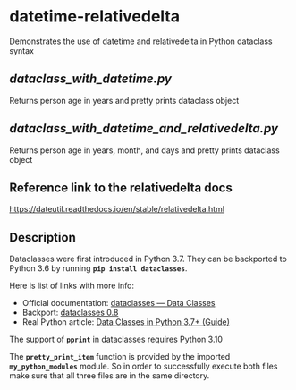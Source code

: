 # datetime-relativedelta

Demonstrates the use of datetime and relativedelta in Python dataclass syntax

## **_dataclass_with_datetime.py_**

Returns person age in years and pretty prints dataclass object

## **_dataclass_with_datetime_and_relativedelta.py_**

Returns person age in years, month, and days and pretty prints dataclass object

## Reference link to the relativedelta docs

<https://dateutil.readthedocs.io/en/stable/relativedelta.html>

## Description

Dataclasses were first introduced in Python 3.7. They can be backported to Python 3.6 by running **`pip install dataclasses`**.

Here is list of links with more info:

- Official documentation: [dataclasses — Data Classes](https://docs.python.org/3/library/dataclasses.html#module-dataclasses)
- Backport: [dataclasses 0.8](https://pypi.org/project/dataclasses/)
- Real Python article: [Data Classes in Python 3.7+ (Guide)](https://realpython.com/python-data-classes/)

The support of **`pprint`** in dataclasses requires Python 3.10

The **`pretty_print_item`** function is provided by the imported **`my_python_modules`** module. So in order to successfully execute both files make sure that all three files are in the same directory.
